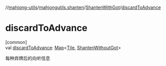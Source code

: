 //[mahjong-utils](../../../index.md)/[mahjongutils.shanten](../index.md)/[ShantenWithGot](index.md)/[discardToAdvance](discard-to-advance.md)

# discardToAdvance

[common]\
val [discardToAdvance](discard-to-advance.md): [Map](https://kotlinlang.org/api/latest/jvm/stdlib/kotlin-stdlib/kotlin.collections/-map/index.html)&lt;[Tile](../../mahjongutils.models/-tile/index.md), [ShantenWithoutGot](../-shanten-without-got/index.md)&gt;

每种弃牌后的向听信息
